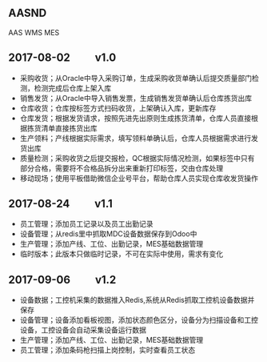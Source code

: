 
AASND
-----

AAS WMS MES


2017-08-02 &nbsp;&nbsp;&nbsp;&nbsp;&nbsp;&nbsp;&nbsp;&nbsp; v1.0
----------------------------------------------------------------
- 采购收货；从Oracle中导入采购订单，生成采购收货单确认后提交质量部门检测，检测完成后仓库上架入库
- 销售发货；从Oracle中导入销售发票，生成销售发货单确认后仓库拣货出库
- 仓库收货；仓库按标签方式扫码收货，上架确认入库，更新库存
- 仓库发货；根据发货请求，按照先进先出原则生成拣货清单，仓库人员直接根据拣货清单直接拣货出库
- 生产领料；产线根据实际需求，填写领料单确认后，仓库人员根据需求进行发货出库
- 质量检测；采购收货之后提交报检，QC根据实际情况检测，如果标签中只有部分合格，需要将不合格品拆分出来重新打印标签，交由仓库处理
- 移动现场；使用平板借助微信企业号平台，帮助仓库人员实现仓库收发货操作


2017-08-24 &nbsp;&nbsp;&nbsp;&nbsp;&nbsp;&nbsp;&nbsp;&nbsp; v1.1
----------------------------------------------------------------
- 员工管理；添加员工记录以及员工出勤记录
- 设备管理；从redis里中抓取MDC设备数据保存到Odoo中
- 生产管理；添加产线、工位、出勤记录，MES基础数据管理
- 临时版本；此版本只做临时记录，不可在实际中使用，需求有变化


2017-09-06 &nbsp;&nbsp;&nbsp;&nbsp;&nbsp;&nbsp;&nbsp;&nbsp; v1.2
----------------------------------------------------------------
- 设备数据；工控机采集的数据推入Redis,系统从Redis抓取工控机设备数据并保存
- 设备管理；设备添加看板视图，添加状态颜色区分，设备分为扫描设备和工控设备，工控设备会自动采集设备运行数据
- 生产管理；添加产线、工位、出勤记录，MES基础数据管理
- 员工管理；添加条码枪扫描上岗控制，实时查看员工状态
